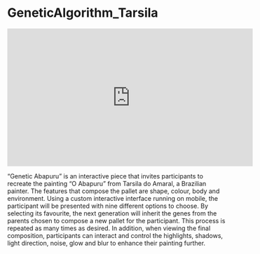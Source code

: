 # GeneticAlgorithm_Tarsila

<iframe width="560" height="315" src="https://www.youtube.com/embed/PgZh7iBVoKA" title="YouTube video player" frameborder="0" allow="accelerometer; autoplay; clipboard-write; encrypted-media; gyroscope; picture-in-picture" allowfullscreen></iframe>

“Genetic Abapuru” is an interactive piece that invites participants to recreate the painting “O Abapuru” from Tarsila do Amaral, a Brazilian painter. The features that compose the pallet are shape, colour, body and environment. Using a custom interactive interface running on mobile, the participant will be presented with nine different options to choose. By selecting its favourite, the next generation will inherit the genes from the parents chosen to compose a new pallet for the participant. This process is repeated as many times as desired. In addition, when viewing the final composition, participants can interact and control the highlights, shadows, light direction, noise, glow and blur to enhance their painting further.
